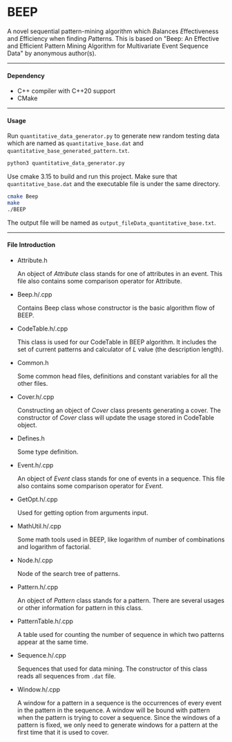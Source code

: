 # BEEP

A novel sequential pattern-mining algorithm which *B*alances *E*ffectiveness and *E*fficiency when finding *P*atterns. This is based on "Beep: An Effective and Efficient Pattern Mining Algorithm for Multivariate Event Sequence Data" by anonymous author(s).

----

#### Dependency

- C++ compiler with C++20 support
- CMake

----

#### Usage

Run `quantitative_data_generator.py` to generate new random testing data which are named as `quantitative_base.dat` and `quantitative_base_generated_pattern.txt`.

```sh
python3 quantitative_data_generator.py
```

Use cmake 3.15 to build and run this project. Make sure that `quantitative_base.dat` and the executable file is under the same directory. 

```sh
cmake Beep
make
./BEEP
```

The output file will be named as `output_fileData_quantitative_base.txt`. 

----

#### File Introduction

- Attribute.h

  An object of *Attribute* class stands for one of attributes in an event. This file also contains some comparison operator for Attribute.

- Beep.h/.cpp

  Contains Beep class whose constructor is the basic algorithm flow of BEEP.  

- CodeTable.h/.cpp

  This class is used for our CodeTable in BEEP algorithm. It includes the set of current patterns and calculator of *L* value (the description length).

- Common.h

  Some common head files, definitions and constant variables for all the other files.

- Cover.h/.cpp

  Constructing an object of *Cover* class presents generating a cover. The constructor of *Cover* class will update the usage stored in CodeTable object.

- Defines.h

  Some type definition.

- Event.h/.cpp

  An object of *Event* class stands for one of events in a sequence. This file also contains some comparison operator for *Event*.

- GetOpt.h/.cpp

  Used for getting option from arguments input.

- MathUtil.h/.cpp

  Some math tools used in BEEP, like logarithm of number of combinations and logarithm of factorial.

- Node.h/.cpp

  Node of the search tree of patterns.

- Pattern.h/.cpp

  An object of *Pattern* class stands for a pattern. There are several usages or other information for pattern in this class.

- PatternTable.h/.cpp

  A table used for counting the number of sequence in which two patterns appear at the same time.

- Sequence.h/.cpp

  Sequences that used for data mining. The constructor of this class reads all sequences from `.dat` file. 

- Window.h/.cpp

  A window for a pattern in a sequence is the occurrences of every event in the pattern in the sequence. A window will be bound with pattern when the pattern is trying to cover a sequence. Since the windows of a pattern is fixed, we only need to generate windows for a pattern at the first time that it is used to cover.

